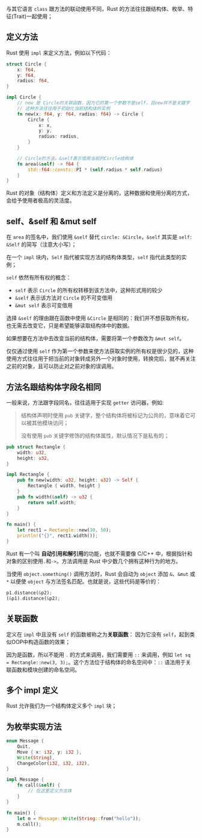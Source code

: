 与其它语言 `class` 跟方法的联动使用不同，Rust 的方法往往跟结构体、枚举、特征(Trait)一起使用；

## 定义方法

Rust 使用 `impl` 来定义方法，例如以下代码：

```rust
struct Circle {
    x: f64,
    y: f64,
    radius: f64,
}

impl Circle {
    // new 是 Circle的关联函数，因为它的第一个参数不是self，且new并不是关键字
    // 这种方法往往用于初始化当前结构体的实例
    fn new(x: f64, y: f64, radius: f64) -> Circle {
        Circle {
            x: x,
            y: y,
            radius: radius,
        }
    }

    // Circle的方法，&self表示借用当前的Circle结构体
    fn area(&self) -> f64 {
        std::f64::consts::PI * (self.radius * self.radius)
    }
}
```

Rust 的对象（结构体）定义和方法定义是分离的，这种数据和使用分离的方式，会给予使用者极高的灵活度。

## self、&self 和 &mut self

在 `area` 的签名中，我们使用 `&self` 替代 `circle: &Circle`，`&self` 其实是 `self: &Self` 的简写（注意大小写）；

在一个 `impl` 块内，`Self` 指代被实现方法的结构体类型，`self` 指代此类型的实例；

`self` 依然有所有权的概念：

- `self` 表示 `Circle` 的所有权转移到该方法中，这种形式用的较少
- `&self` 表示该方法对 `Circle` 的不可变借用
- `&mut self` 表示可变借用

选择 `&self` 的理由跟在函数中使用 `&Circle` 是相同的：我们并不想获取所有权，也无需去改变它，只是希望能够读取结构体中的数据。

如果想要在方法中去改变当前的结构体，需要将第一个参数改为 `&mut self`。

仅仅通过使用 `self` 作为第一个参数来使方法获取实例的所有权是很少见的，这种使用方式往往用于把当前的对象转成另外一个对象时使用，转换完后，就不再关注之前的对象，且可以防止对之前对象的误调用。

## 方法名跟结构体字段名相同

一般来说，方法跟字段同名，往往适用于实现 `getter` 访问器，例如:

> 结构体声明时使用 `pub` 关键字，整个结构体将被标记为公共的，意味着它可以被其他模块访问；
>
> 没有使用 `pub` 关键字修饰的结构体属性，默认情况下是私有的；

```rust
pub struct Rectangle {
    width: u32,
    height: u32,
}

impl Rectangle {
    pub fn new(width: u32, height: u32) -> Self {
        Rectangle { width, height }
    }
    pub fn width(&self) -> u32 {
        return self.width;
    }
}

fn main() {
    let rect1 = Rectangle::new(30, 50);
    println!("{}", rect1.width());
}
```

Rust 有一个叫 **自动引用和解引用**的功能，也就不需要像 C/C++ 中，根据指针和对象的区别使用`.`和`->`。方法调用是 Rust 中少数几个拥有这种行为的地方。

当使用 `object.something()` 调用方法时，Rust 会自动为 `object` 添加 `&`、`&mut` 或 `*` 以便使 `object` 与方法签名匹配。也就是说，这些代码是等价的：

```rust
p1.distance(&p2);
(&p1).distance(&p2);
```

## 关联函数

定义在 `impl` 中且没有 `self` 的函数被称之为**关联函数**： 因为它没有 `self`，起到类似OOP中构造函数的效果；

因为是函数，所以不能用 `.` 的方式来调用，我们需要用 `::` 来调用，例如 `let sq = Rectangle::new(3, 3);`。这个方法位于结构体的命名空间中：`::` 语法用于关联函数和模块创建的命名空间。

## 多个 impl 定义

Rust 允许我们为一个结构体定义多个 `impl` 块；

## 为枚举实现方法

```rust
enum Message {
    Quit,
    Move { x: i32, y: i32 },
    Write(String),
    ChangeColor(i32, i32, i32),
}

impl Message {
    fn call(&self) {
        // 在这里定义方法体
    }
}

fn main() {
    let m = Message::Write(String::from("hello"));
    m.call();
}
```

